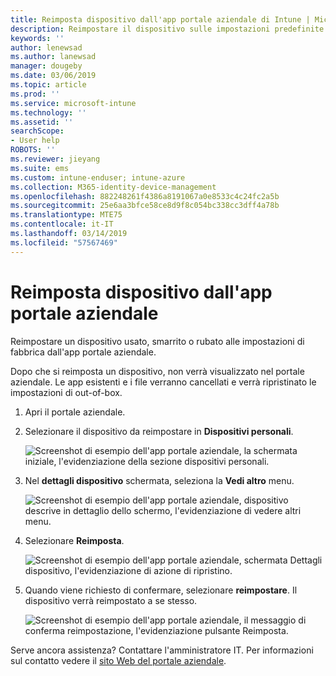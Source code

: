```yaml
---
title: Reimposta dispositivo dall'app portale aziendale di Intune | Microsoft Docs
description: Reimpostare il dispositivo sulle impostazioni predefinite dal portale aziendale per Windows 10.
keywords: ''
author: lenewsad
ms.author: lanewsad
manager: dougeby
ms.date: 03/06/2019
ms.topic: article
ms.prod: ''
ms.service: microsoft-intune
ms.technology: ''
ms.assetid: ''
searchScope:
- User help
ROBOTS: ''
ms.reviewer: jieyang
ms.suite: ems
ms.custom: intune-enduser; intune-azure
ms.collection: M365-identity-device-management
ms.openlocfilehash: 882248261f4386a8191067a0e8533c4c24fc2a5b
ms.sourcegitcommit: 25e6aa3bfce58ce8d9f8c054bc338cc3dff4a78b
ms.translationtype: MTE75
ms.contentlocale: it-IT
ms.lasthandoff: 03/14/2019
ms.locfileid: "57567469"
---
```

# <a name="reset-device-from-the-company-portal-app"></a>Reimposta dispositivo dall'app portale aziendale  

Reimpostare un dispositivo usato, smarrito o rubato alle impostazioni di fabbrica dall'app portale aziendale.  

Dopo che si reimposta un dispositivo, non verrà visualizzato nel portale aziendale. Le app esistenti e i file verranno cancellati e verrà ripristinato le impostazioni di out-of-box.  

1. Apri il portale aziendale.  
2. Selezionare il dispositivo da reimpostare in **Dispositivi personali**.   

    ![Screenshot di esempio dell'app portale aziendale, la schermata iniziale, l'evidenziazione della sezione dispositivi personali.](./media/1802-cp-app-windows-home.png)  

3. Nel **dettagli dispositivo** schermata, seleziona la **Vedi altro** menu.  

    ![Screenshot di esempio dell'app portale aziendale, dispositivo descrive in dettaglio dello schermo, l'evidenziazione di vedere altri menu.](./media/1802-cp-app-windows-device-details.png)  

4. Selezionare **Reimposta**.  

     ![Screenshot di esempio dell'app portale aziendale, schermata Dettagli dispositivo, l'evidenziazione di azione di ripristino. ](./media/1802-cp-app-windows-device-details-reset.png)  

5. Quando viene richiesto di confermare, selezionare **reimpostare**. Il dispositivo verrà reimpostato a se stesso.  

     ![Screenshot di esempio dell'app portale aziendale, il messaggio di conferma reimpostazione, l'evidenziazione pulsante Reimposta. ](./media/1802-cp-app-windows-reset-confirm.png)  

Serve ancora assistenza? Contattare l'amministratore IT. Per informazioni sul contatto vedere il [sito Web del portale aziendale](https://go.microsoft.com/fwlink/?linkid=2010980).  

